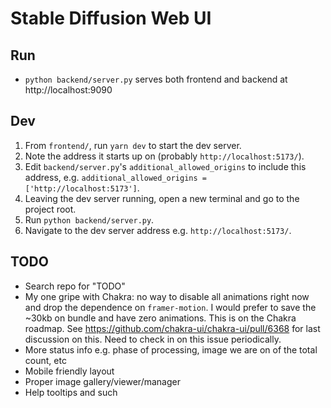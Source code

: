 # Stable Diffusion Web UI

## Run
- `python backend/server.py` serves both frontend and backend at http://localhost:9090

## Dev

1. From `frontend/`, run `yarn dev` to start the dev server.
2. Note the address it starts up on (probably `http://localhost:5173/`).
3. Edit `backend/server.py`'s `additional_allowed_origins` to include this address, e.g. `additional_allowed_origins = ['http://localhost:5173']`.
4. Leaving the dev server running, open a new terminal and go to the project root.
5. Run `python backend/server.py`.
6. Navigate to the dev server address e.g. `http://localhost:5173/`.


## TODO

- Search repo for "TODO"
- My one gripe with Chakra: no way to disable all animations right now and drop the dependence on
  `framer-motion`. I would prefer to save the ~30kb on bundle and have zero animations. This is on
  the Chakra roadmap. See https://github.com/chakra-ui/chakra-ui/pull/6368 for last discussion on
  this. Need to check in on this issue periodically.
- More status info e.g. phase of processing, image we are on of the total count, etc
- Mobile friendly layout
- Proper image gallery/viewer/manager
- Help tooltips and such
